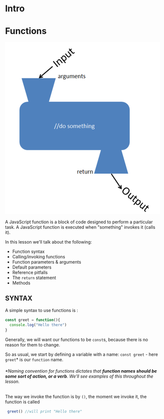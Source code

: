 # Intro

# Functions

![.guides/img/func-in-output](.\img\func-in-output.PNG)

A JavaScript function is a block of code designed to perform a particular task. A JavaScript function is executed when "something" invokes it (calls it).
 
In this lesson we'll talk about the following:

-   Function syntax
-   Calling/invoking functions
-   Function parameters & arguments
-   Default parameters
-   Reference pitfalls
-   The `return` statement
-   Methods

SYNTAX
---

A simple syntax to use functions is : 

  
```js
const greet = function(){
  console.log("Hello there")
}
```
  
Generally, we will want our functions to be `const`s, because there is no reason for them to change.

So as usual, we start by defining a variable with a name: `const greet` - here `greet`* is our `function` name.
###### *Naming convention for functions dictates that **function names should be some sort of _action_, or a verb**. We'll see examples of this throughout the lesson.

The way we invoke the function is by `()`, the moment we invoke it, the function is called 

```js
 greet() //will print "Hello there"
```